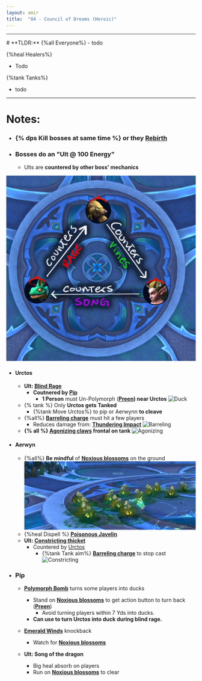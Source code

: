 ```yaml
---
layout: amir
title:  "04 - Council of Dreams (Heroic)"
---
```


<hr>
# **TLDR:**
{%all Everyone%}
- todo

{%heal Healers%}
- Todo

{%tank Tanks%}
- todo

<hr>

# Notes:

- ### {% dps Kill bosses at same time %} or they **[Rebirth](https://ptr.wowdb.com/spells/418463-rebirth)**
- ### Bosses do an **"Ult @ 100 Energy"** 
    - Ults are **countered by other boss' mechanics**

![Council](/assets/Council.png)

- #### **Urctos**
    - **Ult: [Blind Rage](https://ptr.wowdb.com/spells/420604-blind-rage)**
        - **Coutnered by [Pip](#pip)**
            - **1 Person** must Un-Polymorph (**[Preen](https://ptr.wowdb.com/spells/422372-preen)) near Urctos**
    ![Duck](https://cloud.stylenmedia.com/apps/sharingpath/michael/10000%20Personal/10000%20References/HoH/Assets/Council/Blind%20Rage_1.gif)
    - {% tank %} Only **Urctos gets Tanked**
        - {%tank Move Urctos%} to pip or Aerwynn **to cleave**
    - {%all%} **[Barreling charge](https://ptr.wowdb.com/spells/423420-barreling-charge)** must hit a few players
        - Reduces damage from: **[Thundering Impact](https://ptr.wowdb.com/spells/420966-thundering-impact)**
        ![Barreling](https://cloud.stylenmedia.com/apps/sharingpath/michael/10000%20Personal/10000%20References/HoH/Assets/Council/Barreling.gif)
    - **{% all %} [Agonizing claws](https://ptr.wowdb.com/spells/421022-agonizing-claws) frontal on tank**
    ![Agonizing](https://cloud.stylenmedia.com/apps/sharingpath/michael/10000%20Personal/10000%20References/HoH/Assets/Council/AgonizingClaws.gif)

- #### **Aerwyn**
    - {%all%} **Be mindful** of **[Noxious blossoms](https://ptr.wowdb.com/spells/420671-noxious-blossom)** on the ground
    ![NoxiousBlossom](/assets/NoxiousBlossom.png)
    - {%heal Dispell %} **[Poisonous Javelin](https://ptr.wowdb.com/spells/420859-poisonous-javelin)**
    - **Ult: [Constricting thicket](https://ptr.wowdb.com/spells/421298-constricting-thicket)**
        - Countered by [Urctos](#urctos)
            - {%tank Tank aim%} **[Barreling charge](https://ptr.wowdb.com/spells/423420-barreling-charge)** to stop cast
    ![Constricting](https://cloud.stylenmedia.com/apps/sharingpath/michael/10000%20Personal/10000%20References/HoH/Assets/Council/ConstrictingThicket.gif)
- ### **Pip**
    - **[Polymorph Bomb](https://ptr.wowdb.com/spells/429123-polymorph-bomb)** turns some players into ducks
        - Stand on **[Noxious blossoms](https://ptr.wowdb.com/spells/420671-noxious-blossom)** to get action button to turn back (**[Preen](https://ptr.wowdb.com/spells/422372-preen)**)
            - Avoid turning players within 7 Yds into ducks.
        - **Can use to turn Urctos into duck during blind rage.**
    - **[Emerald Winds](https://ptr.wowdb.com/spells/421024-emerald-winds)** knockback
        - Watch for **[Noxious blossoms](https://ptr.wowdb.com/spells/420671-noxious-blossom)**

    - **Ult: Song of the dragon**
        - Big heal absorb on players
        - Run on **[Noxious blossoms](https://ptr.wowdb.com/spells/420671-noxious-blossom)** to clear
